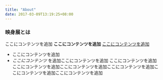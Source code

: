 ```yaml
---
title: "About"
date: 2017-03-09T13:19:25+08:00
---
```

### 映身展とは
ここにコンテンツを追加 **ここにコンテンツを追加** [ここにコンテンツを追加](https://gohugo.io)
* ここにコンテンツを追加
* _ここにコンテンツ_ を追加ここにコンテンツを追加
ここにコンテンツを追加ここにコンテンツを追加ここにコンテンツを追加ここにコンテンツを追加ここにコンテンツを追加ここにコンテンツを追加
